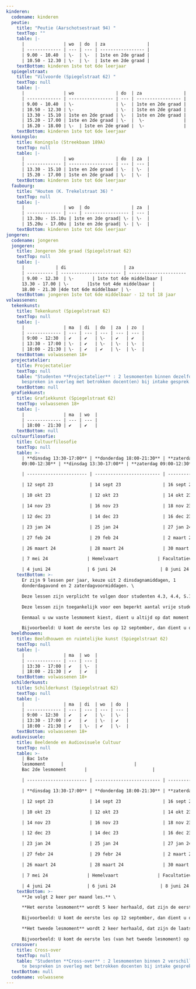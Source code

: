 ```yaml
---
kinderen:
  codename: kinderen
  peutie:
    title: "Peutie (Aarschotsestraat 94) "
    textTop: ""
    table: |-
      |               | wo  | do  | za                |
      | ------------- | --- | --- | ----------------- |
      | 9.00 - 10.40  | \-  | \-  | 1ste en 2de graad |
      | 10.50 - 12.30 | \-  | \-  | 1ste en 2de graad |
    textBottom: k﻿inderen 1ste tot 6de leerjaar
  spiegelstraat:
    title: "Vilvoorde (Spiegelstraat 62) "
    textTop: null
    table: |-
      |               | wo                | do  | za                |
      | ------------- | ----------------- | --- | ----------------- |
      | 9.00 - 10.40  | \-                | \-  | 1ste en 2de graad |
      | 10.50 - 12.30 | \-                | \-  | 1ste en 2de graad |
      | 13.30 - 15.10 | 1ste en 2de graad | \-  | 1ste en 2de graad |
      | 15.20 - 17.00 | 1ste en 2de graad | \-  |  \-               |
      | 16.20 - 18.00 | \-  | 1ste en 2de graad |  \-               | 
    textBottom: k﻿inderen 1ste tot 6de leerjaar
  koningslo:
    title: Koningslo (Streekbaan 189A)
    textTop: null
    table: |-
      |               | wo                | do  | za  |
      | ------------- | ----------------- | --- | --- |
      | 13.30 - 15.10 | 1ste en 2de graad | \-  | \-  |
      | 15.20 - 17.00 | 1ste en 2de graad | \-  | \-  |
    textBottom: k﻿inderen 1ste tot 6de leerjaar
  faubourg:
    title: "Houtem (K. Trekelstraat 36) "
    textTop: null
    table: |-
      |               | wo  | do                | za  |
      | ------------- | --- | ----------------- | --- |
      | 13.30u - 15.10u | 1ste en 2de graad| \- | \-  |
      | 15.20u - 17.00u | 1ste en 2de graad| \- | \-  ﻿|
    textBottom: k﻿inderen 1ste tot 6de leerjaar
jongeren:
  codename: jongeren
  jongeren:
    title: Jongeren 3de graad (Spiegelstraat 62)
    textTop: null
    table: |-
      |            | di                      | za                     |
      | ---------- | ----------------------- | ---------------------- |
      | 9.00 - 12.30  | \-       | 1ste tot 4de middelbaar | 
      13.30 - 17.00 | \-       |1ste tot 4de middelbaar | 
      18.00 - 21.30 |4de tot 6de middelbaar | \-        |
    textBottom: j﻿ongeren 1ste tot 6de middelbaar - 12 tot 18 jaar
volwassenen:
  tekenkunst:
    title: Tekenkunst (Spiegelstraat 62)
    textTop: null
    table: |-
      |               | ma  | di  | do  | za  | zo  |
      | ------------- | --- | --- | --- | --- | --- |
      | 9:00 - 12:30  | ✔   | ✔   | \-  | ✔   | ✔   |
      | 13:30 - 17:00 | \-  | ✔   | \-  | \-  | \-  |
      | 18:00 - 21:30 | \-  | ✔   | ✔   | \-  | \-  |
    textBottom: v﻿olwassenen 18+
  projectatelier:
    title: Projectatelier
    textTop: null
    table: "Studenten **Projectatelier** : 2 lesmomenten binnen dezelfde optie te
      bespreken in overleg met betrokken docent(en) bij intake gesprek."
    textBottom: null
  grafiekkunst:
    title: Grafiekkunst (Spiegelstraat 62)
    textTop: v﻿olwassenen 18+
    table: |-
      |               | ma  | wo  |
      | ------------- | --- | --- |
      | 18:00 - 21:30 | ✔   | ✔   |
    textBottom: null
  cultuurfilosofie:
    title: Cultuurfilosofie
    textTop: null
    table: >-
      | **dinsdag 13:30-17:00** | **donderdag 18:00-21:30** | **zaterdag
      09:00-12:30** | **dinsdag 13:30-17:00** | **zaterdag 09:00-12:30** |

      | ----------------------- | ------------------------- | ------------------------ | ----------------------- | ------------------------ |

      | 12 sept 23              | 14 sept 23                | 16 sept 23               | 19 sept 23              | 23 sept 23               |

      | 10 okt 23               | 12 okt 23                 | 14 okt 23                | 17 okt 23               | 21 okt 23                |

      | 14 nov 23               | 16 nov 23                 | 18 nov 23                | 21 nov 23               | 25 nov 23                |

      | 12 dec 23               | 14 dec 23                 | 16 dec 23                | 19 dec 23               | 23 dec 23                |

      | 23 jan 24               | 25 jan 24                 | 27 jan 24                | 30 jan 24               | 3 feb 24                 |

      | 27 feb 24               | 29 feb 24                 | 2﻿ maart 24              | 5﻿ maart 24             | 9﻿ maart 24              |

      | 26 maart 24             | 28 maart 24               | 30 maart 24              | 16 april 24             | 20 april 24              |

      | 7﻿ mei 24               | H﻿emelvaart               | F﻿acultatieve verlofdag  | 14 mei 24               | 18 mei 24                |

      | 4﻿ juni 24              | 6 juni 24                 | 8 juni 24                | 11 juni 24              | 15 juni 24               |
    textBottom: >-
      Er zijn 9﻿ lessen per jaar, keuze uit 2 dinsdagnamiddagen, 1
      donderdagavond en 2 zaterdagvoormiddagen. \

      D﻿eze lessen zijn verplicht te volgen door studenten 4.3, 4.4, S.1 en S.2 (schilderkunst, tekenkunst, grafiekkunst, beeldhouwen en ruimtelijke kunst).\

      D﻿eze lessen zijn toegankelijk voor een beperkt aantal vrije studenten (inschrijven is verplicht).\

      E﻿enmaal u uw vaste lesmoment kiest, dient u altijd op dat moment te komen. \

      B﻿ijvoorbeeld: U komt de eerste les op 12 september, dan dient u ook op de andere data uit de eerste kolom te komen.
  beeldhouwen:
    title: Beeldhouwen en ruimtelijke kunst (Spiegelstraat 62)
    textTop: null
    table: |-
      |               | ma  | wo  |
      | ------------- | --- | --- |
      | 13:30 - 17:00 | ✔   | \-  |
      | 18:00 - 21:30 | ✔   | ✔   |
    textBottom: v﻿olwassenen 18+
  schilderkunst:
    title: Schilderkunst (Spiegelstraat 62)
    textTop: null
    table: |-
      |               | ma  | di  | wo  | do  |
      | ------------- | --- | --- | --- | --- |
      | 9:00 - 12:30  | ✔   | ✔   | \-  | \-  |
      | 13:30 - 17:00 | ✔   | ✔   | \-  | ✔   |
      | 18:00 - 21:30 | ✔   | \-  | ✔   | \-  |
    textBottom: v﻿olwassenen 18+
  audiovisuele:
    title: Beeldende en Audiovisuele Cultuur
    textTop: null
    table: >-
      | Bac 1ste
      lesmoment      |                           |                          |                         |                          |
      Bac 2de lesmoment       |                         |

      | ----------------------- | ------------------------- | ------------------------ | ----------------------- | ------------------------ | ----------------------- | ----------------------- |

      | **dinsdag 13:30-17:00** | **donderdag 18:00-21:30** | **zaterdag 09:00-12:30** | **dinsdag 13:30-17:00** | **zaterdag 09:00-12:30** | **dinsdag 13:30-17:00** | **zaterdag 9:00-12:30** |

      | 12 sept 23              | 14 sept 23                | 16 sept 23               | 19 sept 23              | 23 sept 23               | 26 sept 23              | 3﻿0 sept 23             |

      | 10 okt 23               | 12 okt 23                 | 14 okt 23                | 17 okt 23               | 21 okt 23                | 24 okt 23               | 28 okt 23               |

      | 14 nov 23               | 16 nov 23                 | 18 nov 23                | 21 nov 23               | 25 nov 23                | 28 nov 23               | 2 dec 23                |

      | 12 dec 23               | 14 dec 23                 | 16 dec 23                | 19 dec 23               | 23 dec 23                | 9﻿ jan 24               | 1﻿3 jan 24              |

      | 23 jan 24               | 25 jan 24                 | 27 jan 24                | 30 jan 24               | 3﻿ feb 24                | 6﻿ feb 24               | 1﻿0 feb 24              |

      | 27 febr 24              | 29 febr 24                | 2﻿ maart 24              | 5 maart 24              | 9﻿ maart 24              | 12 maart 24             | 16 maart 24             |

      | 26 maart 24             | 28 maart 24               | 30 maart 24              | 1﻿6 april 24            | 20 april 24              | 2﻿3 april 24            | 27 april 24             |

      | 7﻿ mei 24               | H﻿emelvaart               | F﻿acultatieve verlofdag  | 14 mei 24               | 18 mei 24                | 21 mei 24               | 25 mei 24               |

      | 4﻿ juni 24              | 6 juni 24                 | 8 juni 24                | 11 juni 24              | 15 juni 24               | 18 juni 24              | 22 juni 24              |
    textBottom: >-
      **Je volgt 2 keer per maand les.** \

      **Het eerste lesmoment** wordt 5 keer herhaald, dat zijn de eerste 5 kolommen. Je kiest daar 1 kolom uit, dat wordt dan uw vast lesmoment.\

      B﻿ijvoorbeeld: U komt de eerste les op 12 september, dan dient u ook op de andere data uit de eerste kolom te komen (10 okt, 14 nov,...).\

      **H﻿et tweede lesmoment** wordt 2 keer herhaald, dat zijn de laatste 2 kolommen. Je kiest daar ook 1 kolom uit, dat wordt dan uw tweede vast lesmoment.\

      B﻿ijvoorbeeld: U komt de eerste les (van het tweede lesmoment) op 26 september, dan dient u ook op de andere data uit die kolom te komen (24 okt, 28 nov,...).
  crossover:
    title: Cross-over
    textTop: null
    table: "Studenten **Cross-over** : 2 lesmomenten binnen 2 verschillende opties
      te bespreken in overleg met betrokken docenten bij intake gesprek."
  textBottom: null
  codename: volwassene
---
```

